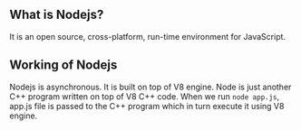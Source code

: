## What is Nodejs?

It is an open source, cross-platform, run-time environment for JavaScript.

## Working of Nodejs

Nodejs is asynchronous. It is built on top of V8 engine. Node is just another C++ program written on top of V8 C++ code. When we run `node app.js`, app.js file is passed to the C++ program which in turn execute it using V8 engine.
